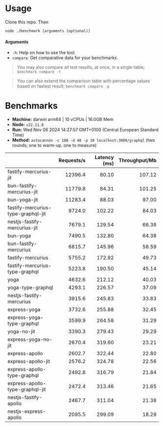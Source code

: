 # Usage

Clone this repo. Then

```
node ./benchmark [arguments (optional)]
```

#### Arguments

* `-h`: Help on how to use the tool.
* `compare`: Get comparative data for your benchmarks.

> You may also compare all test results, at once, in a single table; `benchmark compare -t`

> You can also extend the comparison table with percentage values based on fastest result; `benchmark compare -p`

# Benchmarks

* __Machine:__ darwin arm64 | 10 vCPUs | 16.0GB Mem
* __Node:__ `v22.11.0`
* __Run:__ Wed Nov 06 2024 14:27:57 GMT+0100 (Central European Standard Time)
* __Method:__ `autocannon -c 100 -d 40 -p 10 localhost:3000/graphql` (two rounds; one to warm-up, one to measure)

|                                    | Requests/s | Latency (ms) | Throughput/Mb |
| :--                                | --:        | --:          | --:           |
| fastify-mercurius-jit              | 12396.4    | 80.10        | 107.12        |
| bun-fastify-mercurius-jit          | 11779.8    | 84.31        | 101.25        |
| bun-yoga-jit                       | 11283.4    | 88.03        | 97.00         |
| fastify-mercurius-type-graphql-jit | 9724.0     | 102.22       | 84.03         |
| nestjs-fastify-mercurius-jit       | 7679.1     | 129.54       | 66.36         |
| bun-yoga                           | 7490.5     | 132.80       | 64.38         |
| bun-fastify-mercurius              | 6815.7     | 145.96       | 58.59         |
| fastify-mercurius                  | 5755.2     | 172.92       | 49.73         |
| fastify-mercurius-type-graphql     | 5223.8     | 190.50       | 45.14         |
| yoga                               | 4632.6     | 212.12       | 40.03         |
| yoga-type-graphql                  | 4293.1     | 226.57       | 37.09         |
| nestjs-fastify-mercurius           | 3915.6     | 245.83       | 33.83         |
| express-yoga                       | 3732.6     | 255.88       | 32.45         |
| express-yoga-type-graphql          | 3599.9     | 264.58       | 31.29         |
| yoga-no-jit                        | 3390.3     | 279.43       | 29.29         |
| express-yoga-no-jit                | 2670.4     | 319.60       | 23.21         |
| express-apollo                     | 2602.7     | 322.44       | 22.80         |
| express-apollo-jit                 | 2576.2     | 324.78       | 22.56         |
| express-apollo-type-graphql        | 2492.8     | 316.79       | 21.84         |
| express-apollo-type-graphql-jit    | 2472.4     | 313.46       | 21.65         |
| nestjs-fastify-apollo              | 2467.7     | 311.04       | 21.38         |
| nestjs-express-apollo              | 2095.5     | 299.09       | 18.29         |
